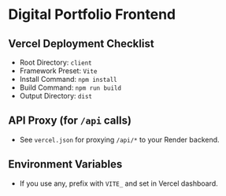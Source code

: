 # Digital Portfolio Frontend

## Vercel Deployment Checklist

- Root Directory: `client`
- Framework Preset: `Vite`
- Install Command: `npm install`
- Build Command: `npm run build`
- Output Directory: `dist`

## API Proxy (for `/api` calls)
- See `vercel.json` for proxying `/api/*` to your Render backend.

## Environment Variables
- If you use any, prefix with `VITE_` and set in Vercel dashboard.
